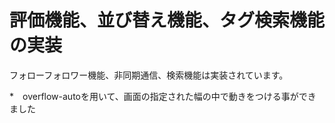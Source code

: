 # 評価機能、並び替え機能、タグ検索機能の実装

フォローフォロワー機能、非同期通信、検索機能は実装されています。

*　overflow-autoを用いて、画面の指定された幅の中で動きをつける事ができました
